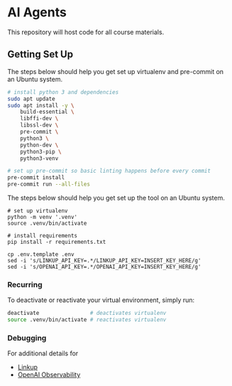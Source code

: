 # AI Agents

This repository will host code for all course materials.

## Getting Set Up

The steps below should help you get set up virtualenv and pre-commit on an Ubuntu system.

```bash
# install python 3 and dependencies
sudo apt update
sudo apt install -y \
    build-essential \
    libffi-dev \
    libssl-dev \
    pre-commit \
    python3 \
    python-dev \
    python3-pip \
    python3-venv

# set up pre-commit so basic linting happens before every commit
pre-commit install
pre-commit run --all-files
```

The steps below should help you get set up the tool on an Ubuntu system.

```shell
# set up virtualenv
python -m venv '.venv'
source .venv/bin/activate

# install requirements
pip install -r requirements.txt

cp .env.template .env
sed -i 's/LINKUP_API_KEY=.*/LINKUP_API_KEY=INSERT_KEY_HERE/g'
sed -i 's/OPENAI_API_KEY=.*/OPENAI_API_KEY=INSERT_KEY_HERE/g'
```

### Recurring

To deactivate or reactivate your virtual environment, simply run:

```bash
deactivate                # deactivates virtualenv
source .venv/bin/activate # reactivates virtualenv
```

### Debugging

For additional details for

* [Linkup](https://app.linkup.so/home)
* [OpenAI Observability](https://platform.openai.com/logs)
